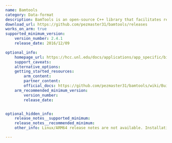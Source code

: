 ```yaml
---
name: Bamtools
category: Data-format
description: BamTools is an open-source C++ library that facilitates reading, writing, and manipulating BAM files in bioinformatics, streamlining tasks like filtering alignments and converting between BAM and SAM formats.
download_url: https://github.com/pezmaster31/bamtools/releases
works_on_arm: true
supported_minimum_version:
    version_number: 2.4.1
    release_date: 2016/12/09

optional_info:
    homepage_url: https://hcc.unl.edu/docs/applications/app_specific/bioinformatics_tools/data_manipulation_tools/bamtools/
    support_caveats:
    alternative_options:
    getting_started_resources:
        arm_content:
        partner_content:
        official_docs: https://github.com/pezmaster31/bamtools/wiki/Building-and-installingb
    arm_recommended_minimum_version:
        version_number:
        release_date:


optional_hidden_info:
    release_notes__supported_minimum:
    release_notes__recommended_minimum:
    other_info: Linux/ARM64 release notes are not available. Installation and testing were done manually using released archive [tag](https://github.com/pezmaster31/bamtools/releases/tag/v2.4.1).

---
```

